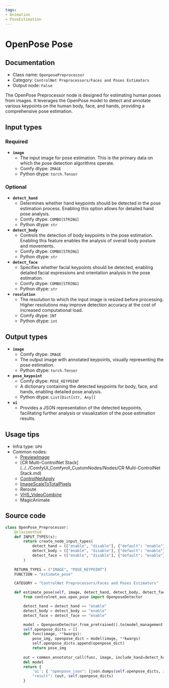 ```yaml
---
tags:
- Animation
- PoseEstimation
---
```


# OpenPose Pose
## Documentation
- Class name: `OpenposePreprocessor`
- Category: `ControlNet Preprocessors/Faces and Poses Estimators`
- Output node: `False`

The OpenPose Preprocessor node is designed for estimating human poses from images. It leverages the OpenPose model to detect and annotate various keypoints on the human body, face, and hands, providing a comprehensive pose estimation.
## Input types
### Required
- **`image`**
    - The input image for pose estimation. This is the primary data on which the pose detection algorithms operate.
    - Comfy dtype: `IMAGE`
    - Python dtype: `torch.Tensor`
### Optional
- **`detect_hand`**
    - Determines whether hand keypoints should be detected in the pose estimation process. Enabling this option allows for detailed hand pose analysis.
    - Comfy dtype: `COMBO[STRING]`
    - Python dtype: `str`
- **`detect_body`**
    - Controls the detection of body keypoints in the pose estimation. Enabling this feature enables the analysis of overall body posture and movements.
    - Comfy dtype: `COMBO[STRING]`
    - Python dtype: `str`
- **`detect_face`**
    - Specifies whether facial keypoints should be detected, enabling detailed facial expressions and orientation analysis in the pose estimation.
    - Comfy dtype: `COMBO[STRING]`
    - Python dtype: `str`
- **`resolution`**
    - The resolution to which the input image is resized before processing. Higher resolutions may improve detection accuracy at the cost of increased computational load.
    - Comfy dtype: `INT`
    - Python dtype: `int`
## Output types
- **`image`**
    - Comfy dtype: `IMAGE`
    - The output image with annotated keypoints, visually representing the pose estimation.
    - Python dtype: `torch.Tensor`
- **`pose_keypoint`**
    - Comfy dtype: `POSE_KEYPOINT`
    - A dictionary containing the detected keypoints for body, face, and hands, enabling detailed pose analysis.
    - Python dtype: `List[Dict[str, Any]]`
- **`ui`**
    - Provides a JSON representation of the detected keypoints, facilitating further analysis or visualization of the pose estimation results.
## Usage tips
- Infra type: `GPU`
- Common nodes:
    - [PreviewImage](../../Comfy/Nodes/PreviewImage.md)
    - [CR Multi-ControlNet Stack](../../ComfyUI_Comfyroll_CustomNodes/Nodes/CR Multi-ControlNet Stack.md)
    - [ControlNetApply](../../Comfy/Nodes/ControlNetApply.md)
    - [ImageScaleToTotalPixels](../../Comfy/Nodes/ImageScaleToTotalPixels.md)
    - Reroute
    - [VHS_VideoCombine](../../ComfyUI-VideoHelperSuite/Nodes/VHS_VideoCombine.md)
    - MagicAnimate



## Source code
```python
class OpenPose_Preprocessor:
    @classmethod
    def INPUT_TYPES(s):
        return create_node_input_types(
            detect_hand = (["enable", "disable"], {"default": "enable"}),
            detect_body = (["enable", "disable"], {"default": "enable"}),
            detect_face = (["enable", "disable"], {"default": "enable"})
        )
        
    RETURN_TYPES = ("IMAGE", "POSE_KEYPOINT")
    FUNCTION = "estimate_pose"

    CATEGORY = "ControlNet Preprocessors/Faces and Poses Estimators"

    def estimate_pose(self, image, detect_hand, detect_body, detect_face, resolution=512, **kwargs):
        from controlnet_aux.open_pose import OpenposeDetector

        detect_hand = detect_hand == "enable"
        detect_body = detect_body == "enable"
        detect_face = detect_face == "enable"

        model = OpenposeDetector.from_pretrained().to(model_management.get_torch_device())        
        self.openpose_dicts = []
        def func(image, **kwargs):
            pose_img, openpose_dict = model(image, **kwargs)
            self.openpose_dicts.append(openpose_dict)
            return pose_img
        
        out = common_annotator_call(func, image, include_hand=detect_hand, include_face=detect_face, include_body=detect_body, image_and_json=True, resolution=resolution)
        del model
        return {
            'ui': { "openpose_json": [json.dumps(self.openpose_dicts, indent=4)] },
            "result": (out, self.openpose_dicts)
        }

```
